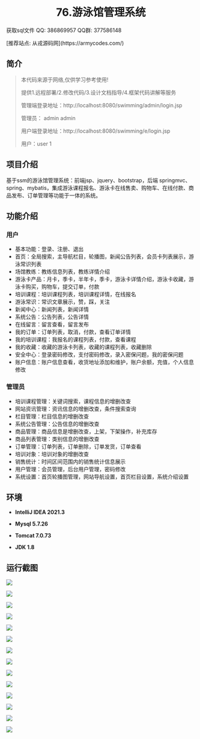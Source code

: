 <p><h1 align="center">76.游泳馆管理系统</h1></p>

<p> 获取sql文件 QQ: 386869957 QQ群: 377586148 </p>
<p> [推荐站点: 从戎源码网](https://armycodes.com/) </p>

## 简介

> 本代码来源于网络,仅供学习参考使用!
>
> 提供1.远程部署/2.修改代码/3.设计文档指导/4.框架代码讲解等服务
> 
> 管理端登录地址：http://localhost:8080/swimming/admin/login.jsp
> 
> 管理员： admin admin
> 
> 用户端登录地址：http://localhost:8080/swimming/e/login.jsp
> 
> 用户：user 1
>

## 项目介绍
基于ssm的游泳馆管理系统：前端jsp、jquery、bootstrap，后端 springmvc、spring、mybatis，集成游泳课程报名、游泳卡在线售卖、购物车、在线付款、商品发布、订单管理等功能于一体的系统。

## 功能介绍

### 用户

- 基本功能：登录、注册、退出
- 首页：全局搜索，主导航栏目，轮播图，新闻公告列表，会员卡列表展示，游泳常识列表
- 场馆教练：教练信息列表，教练详情介绍
- 游泳卡产品：月卡，季卡，半年卡，季卡，游泳卡详情介绍，游泳卡收藏，游泳卡购买，购物车，提交订单，付款
- 培训课程：培训课程列表，培训课程详情，在线报名
- 游泳常识：常识文章展示，赞，踩，关注
- 新闻中心：新闻列表，新闻详情
- 系统公告：公告列表，公告详情
- 在线留言：留言查看，留言发布
- 我的订单：订单列表，取消，付款，查看订单详情
- 我的培训课程：我报名的课程列表，付款，查看课程
- 我的收藏：收藏的游泳卡列表，收藏的课程列表，收藏删除
- 安全中心：登录密码修改，支付密码修改，录入密保问题，我的密保问题
- 账户信息：账户信息查看，收货地址添加和维护，账户余额，充值，个人信息修改

### 管理员

- 培训课程管理：关键词搜索，课程信息的增删改查
- 网站资讯管理：资讯信息的增删改查，条件搜索查询
- 栏目管理：栏目信息的增删改查
- 系统公告管理：公告信息的增删改查
- 商品管理：商品信息是增删改查，上架，下架操作，补充库存
- 商品列表管理：类别信息的增删改查
- 订单管理：订单列表，订单删除，订单发货，订单查看
- 培训对象：培训对象的增删改查
- 销售统计：时间区间范围内的销售统计信息展示
- 用户管理：会员管理，后台用户管理，密码修改
- 系统设置：首页轮播图管理，网站导航设置，首页栏目设置，系统介绍设置

## 环境

- <b>IntelliJ IDEA 2021.3</b>

- <b>Mysql 5.7.26</b>

- <b>Tomcat 7.0.73</b>

- <b>JDK 1.8</b>

## 运行截图
![](screenshot/1.png)

![](screenshot/2.png)

![](screenshot/3.png)

![](screenshot/4.png)

![](screenshot/5.png)

![](screenshot/6.png)

![](screenshot/7.png)

![](screenshot/8.png)

![](screenshot/9.png)

![](screenshot/10.png)

![](screenshot/11.png)

![](screenshot/12.png)

![](screenshot/13.png)

![](screenshot/14.png)
